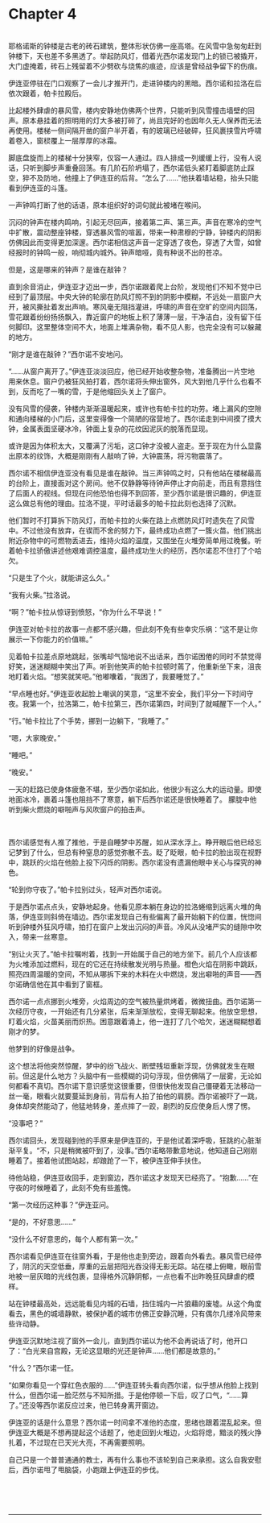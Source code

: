 # Chapter 4

<br>
耶格诺斯的钟楼是古老的砖石建筑，整体形状仿佛一座高塔。在风雪中急匆匆赶到钟楼下，天也差不多黑透了。举起防风灯，借着光西尔诺发现门上的锁已被撬开，大门虚掩着，砖石上残留着不少劈砍与烧焦的痕迹，应该是曾经战争留下的伤痕。

伊连亚停驻在门口观察了一会儿才推开门，走进钟楼内的黑暗。西尔诺和拉洛在后依次跟着，帕卡拉殿后。

比起楼外肆虐的暴风雪，楼内安静地仿佛两个世界，只能听到风雪撞击墙壁的回声。原本悬挂着的照明用的灯大多被打碎了，尚且完好的也因年久无人保养而无法再使用。楼梯一侧间隔开凿的窗户半开着，有的玻璃已经破碎，狂风裹挟雪片呼啸着卷入，窗棂覆上一层厚厚的冰霜。

脚底盘旋而上的楼梯十分狭窄，仅容一人通过。四人排成一列缓缓上行，没有人说话，只听到脚步声重叠回荡。有几阶石阶坍塌了，西尔诺低头紧盯着脚底防止踩空，猝不及防地，他撞上了伊连亚的后背。“怎么了……”他扶着墙站稳，抬头只能看到伊连亚的斗篷。

一声钟鸣打断了他的话语，原本组织好的词句就此被堵在喉间。

沉闷的钟声在楼内鸣响，引起无尽回声，接着第二声、第三声。声音在寒冷的空气中扩散，震动整座钟楼，穿透暴风雪的喧嚣，带来一种肃穆的宁静，钟楼内的阴影仿佛因此而变得更加深邃。西尔诺相信这声音一定穿透了夜色，穿透了大雪，如曾经报时的钟鸣一般，响彻城内城外。钟声暗哑，竟有种说不出的苍凉。

但是，这是哪来的钟声？是谁在敲钟？

直到余音消止，伊连亚才迈出一步，西尔诺跟着爬上台阶，发现他们不知不觉中已经到了最顶层。中央大钟的轮廓在防风灯照不到的阴影中模糊，不远处一扇窗户大开，被风撕扯着发出声响。寒风毫无阻挡灌进，呼啸的声音在空旷的空间内回荡，雪花跟着纷纷扬扬飘入，靠近窗户的地板上积了薄薄一层，干净洁白，没有留下任何脚印。这里整体空间不大，地面上堆满杂物，看不见人影，也完全没有可以躲藏的地方。

“刚才是谁在敲钟？”西尔诺不安地问。

“……从窗户离开了。”伊连亚淡淡回应，他已经开始收整杂物，准备腾出一片空地用来休息。窗户仍被狂风拍打着，西尔诺将头伸出窗外，风大到他几乎什么也看不到，反而吃了一嘴的雪，于是他缩回头关上了窗户。

没有风雪的侵袭，钟楼内渐渐温暖起来，或许也有帕卡拉的功劳。堵上漏风的空隙和通向楼梯的小门后，这里变得像一个简陋的宿营地了。西尔诺走到中间摸了摸大钟，金属表面坚硬冰冷，钟面上复杂的花纹因泥灰的脱落而显现。

或许是因为体积太大，又覆满了污垢，这口钟才没被人盗走。至于现在为什么显露出原本的纹饰，大概是刚刚有人敲响了钟，大钟震荡，将污物震落了。

西尔诺不相信伊连亚没有看见是谁在敲钟。当三声钟鸣之时，只有他站在楼梯最高的台阶上，直接面对这个房间。他不仅静静等待钟声停止才向前走，而且有意挡住了后面人的视线。但现在问他恐怕也得不到回答，至少西尔诺是很识趣的，伊连亚这么做总有他的理由。拉洛不提，平时话最多的帕卡拉此刻也选择了沉默。

他们暂时不打算拆下防风灯，而帕卡拉的火柴在路上点燃防风灯时遗失在了风雪中。不过他没有放弃，在锲而不舍的努力下，最终成功点燃了一簇火苗。他们挑出附近杂物中的可燃物丢进去，维持火焰的温度，又围坐在火堆旁简单用过晚餐。听着帕卡拉骄傲讲述他艰难调控温度，最终成功生火的经历，西尔诺忍不住打了个哈欠。

“只是生了个火，就能讲这么久。”

“我有火柴。”拉洛说。

“啊？”帕卡拉从惊讶到愤怒，“你为什么不早说！”

伊连亚对帕卡拉的故事一点都不感兴趣，但此刻不免有些幸灾乐祸：“这不是让你展示一下你能力的价值嘛。”

见着帕卡拉差点原地跳起，张嘴却气恼地说不出话来，西尔诺困倦的同时不禁觉得好笑，迷迷糊糊中笑出了声。听到他笑声的帕卡拉顿时蔫了，他重新坐下来，沮丧地盯着火焰。“想笑就笑吧。”他嘟囔着，“我困了，我要睡觉了。”

“早点睡也好。”伊连亚收起脸上嘲讽的笑意，“这里不安全，我们平分一下时间守夜。我第一个，拉洛第二，帕卡拉第三，西尔诺第四，时间到了就喊醒下一个人。”

“行。”帕卡拉比了个手势，挪到一边躺下，“我睡了。”

“嗯，大家晚安。”

“睡吧。”

“晚安。”

一天的赶路已使身体疲惫不堪，至少西尔诺如此，他很少有这么大的运动量。即使地面冰冷，裹着斗篷也阻挡不了寒意，躺下后西尔诺还是很快睡着了。
朦胧中他听到柴火燃烧的噼啪声与风吹窗户的拍击声。

<br>

西尔诺感觉有人推了推他，于是自睡梦中苏醒，如从深水浮上。睁开眼后他已经忘记梦到了什么，但总有种窒息的感觉弥散不去。眨了眨眼，帕卡拉的脸出现在视野中，跳跃的火焰在他脸上投下闪烁的阴影。西尔诺没有遗漏他眼中关心与探究的神色。

“轮到你守夜了。”帕卡拉别过头，轻声对西尔诺说。

于是西尔诺点点头，安静地起身。他看见原本躺在身边的拉洛蜷缩到远离火堆的角落，伊连亚则斜倚在墙边。西尔诺发现自己有些偏离了最开始躺下的位置，恍惚间听到钟楼外狂风呼啸，拍打在窗户上发出沉闷的声音。冷风从没堵严实的缝隙中吹入，带来一丝寒意。

“别让火灭了。”帕卡拉嘱咐着，找到一开始属于自己的地方坐下。前几个人应该都为火堆添加过燃料，现在的它还在持续散发光明与热量。橙色火焰在阴影中跳跃，照亮四周温暖的空间，不知从哪拆下来的木料在火中燃烧，发出噼啪的声音——西尔诺确信他在其中看到了窗框。

西尔诺一点点挪到火堆旁，火焰周边的空气被热量烘烤着，微微扭曲。西尔诺第一次经历守夜，一开始还有几分紧张，后来渐渐放松，变得无聊起来。他放空思想，盯着火焰，火苗美丽而炽热。困意跟着涌上，他一连打了几个哈欠，迷迷糊糊想着刚才的梦。

他梦到的好像是战争。

这个想法将他突然惊醒，梦中的纷飞战火、断壁残垣重新浮现，仿佛就发生在眼前。但这是什么地方？头脑中有一些模糊的词句浮现，但仿佛隔了一层雾，无论如何都看不真切。西尔诺下意识感觉这很重要，但很快他发现自己僵硬着无法移动一丝一毫，眼看火就要蔓延到身前，背后有人拍了拍他的肩膀。西尔诺被吓了一跳，身体却突然能动了，他猛地转身，差点摔了一跤，剧烈的反应使身后人愣了愣。

“没事吧？”

西尔诺回头，发现碰到他的手原来是伊连亚的，于是他试着深呼吸，狂跳的心脏渐渐平复。“不，只是稍微被吓到了，没事。”西尔诺略带歉意地说，他知道自己刚刚睡着了。接着他试图站起，却踉跄了一下，被伊连亚伸手扶住。

待他站稳，伊连亚收回手，走到窗边，西尔诺这才发现天已经亮了。“抱歉……”在守夜的时候睡着了，此刻不免有些羞愧。

“第一次经历这种事？”伊连亚问。

“是的，不好意思……”

“没什么不好意思的，每个人都有第一次。”

西尔诺看见伊连亚在往窗外看，于是他也走到旁边，跟着向外看去。暴风雪已经停了，阴沉的天空低垂，厚重的云层把阳光吞没得无影无踪。站在楼上俯瞰，眼前雪地被一层灰暗的光线包裹，显得格外沉静阴郁，一点也看不出昨晚狂风肆虐的模样。

站在钟楼最高处，远远能看见内城的石墙，挡住城内一片狼藉的废墟。从这个角度看去，黑色的城墙静默，被保护着的城市仿佛正安静沉睡，只有偶尔几缕冷风带来些许动静。

伊连亚沉默地注视了窗外一会儿，直到西尔诺以为他不会再说话了时，他开口了：“白光来自宫殿，无论这显眼的光还是钟声……他们都是故意的。”

“什么？”西尔诺一怔。

“如果你看见一个穿红色衣服的……”伊连亚转头看向西尔诺，似乎想从他脸上找到什么，但西尔诺一脸茫然与不知所措。于是他停顿一下后，叹了口气，“……算了。”还没等西尔诺反应过来，他已转身离开窗边。

伊连亚的话是什么意思？西尔诺一时间拿不准他的态度，思绪也跟着混乱起来。但伊连亚大概是不想再提起这个话题了，他走回到火堆边，火焰将熄，黯淡的残火挣扎着，不过现在已天光大亮，不再需要照明。

自己只是一个普普通通的教士，再有什么事也不该轮到自己来承担。这么自我安慰后，西尔诺甩了甩脑袋，小跑跟上伊连亚的步伐。

<br>
<br>
<br>

---
